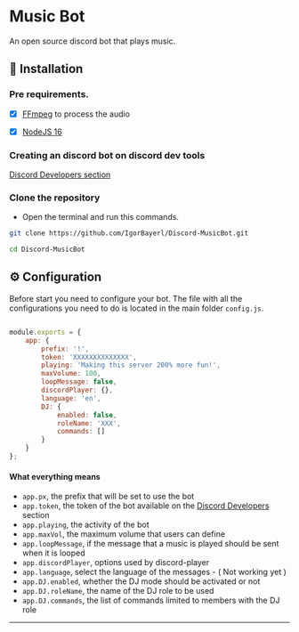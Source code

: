 # Music Bot

An open source discord bot that plays music.

## 📑 Installation


### Pre requirements.

- [x] [FFmpeg](https://www.ffmpeg.org) to process the audio

- [x] [NodeJS 16](https://nodejs.org/en/)


### Creating an discord bot on discord dev tools
[Discord Developers section](https://discordapp.com/developers/applications) 
### Clone the repository

- Open the terminal and run this commands.
```sh
git clone https://github.com/IgorBayerl/Discord-MusicBot.git

cd Discord-MusicBot
```
## ⚙ Configuration

Before start you need to configure your bot.
The file with all the configurations you need to do is located in the main folder `config.js`.

```js

module.exports = {
    app: {
        prefix: '!',
        token: 'XXXXXXXXXXXXXX',
        playing: 'Making this server 200% more fun!',
        maxVolume: 100,
        loopMessage: false,
        discordPlayer: {},
        language: 'en',
        DJ: {
            enabled: false,
            roleName: 'XXX',
            commands: []
        }
    }
};

```

#### What everything means
- `app.px`, the prefix that will be set to use the bot
- `app.token`, the token of the bot available on the [Discord Developers](https://discordapp.com/developers/applications) section
- `app.playing`, the activity of the bot
- `app.maxVol`, the maximum volume that users can define
- `app.loopMessage`, if the message that a music is played should be sent when it is looped
- `app.discordPlayer`, options used by discord-player
- `app.language`, select the language of the messages - ( Not working yet )
- `app.DJ.enabled`, whether the DJ mode should be activated or not 
- `app.DJ.roleName`, the name of the DJ role to be used
- `app.DJ.commands`, the list of commands limited to members with the DJ role



-----

